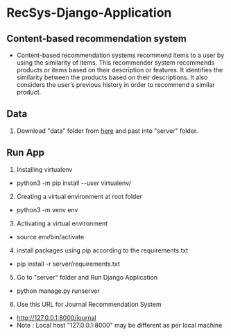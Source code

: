 # RecSys-Django-Application

## Content-based recommendation system
* Content-based recommendation systems recommend items to a user by using the similarity of items. This recommender system recommends products or items based on their description or features. It identifies the similarity between the products based on their descriptions. It also considers the user’s previous history in order to recommend a similar product.



## Data 
1. Download "data" folder from [here](www.google.com) and past into "server" folder.

## Run App

1. Installing virtualenv
- python3 -m pip install --user virtualenv/

2. Creating a virtual environment at root folder
- python3 -m venv env

3. Activating a virtual environment
- source env/bin/activate

4. install packages using pip according to the requirements.txt
- pip install -r server/requirements.txt

5. Go to "server" folder and Run Django Application
- python manage.py runserver 

6. Use this URL for Journal Recommendation System
- http://127.0.0.1:8000/journal
- Note : Local host "127.0.0.1:8000" may be different as per local machine
